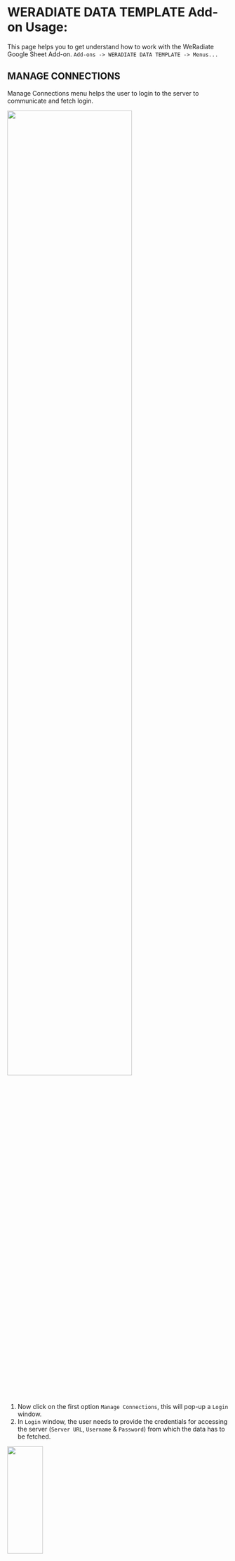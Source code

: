 # WERADIATE DATA TEMPLATE Add-on Usage:
This page helps you to get understand how to work with the WeRadiate Google Sheet Add-on.
`Add-ons -> WERADIATE DATA TEMPLATE -> Menus...`

## MANAGE CONNECTIONS
Manage Connections menu helps the user to login to the server to communicate and fetch login.

<img src="https://github.com/mukeshbharath/Add-on-test/blob/master/menu-mang-conn.png" width=75% height=75%>

1. Now click on the first option `Manage Connections`, this will pop-up a `Login` window.
2. In `Login` window, the user needs to provide the credentials for accessing the server (`Server URL`, `Username` & `Password`) from which the data has to be fetched.

<img src="https://github.com/mukeshbharath/Add-on-test/blob/master/mang-conn-login.png" width=40% height=25%>

3. For easy access the credentials have been pre-filled and just need to press `Submit` to establish the connection.
4. This will establish a connection to the server to which we need to communicate.

<img src="https://github.com/mukeshbharath/Add-on-test/blob/master/mang-conn-established.png" width=40% height=25%>

## GET DATA
1. Once you see the `Connection Established` pop-up, move on to the next menu option `Get-Data` in the WeRadiate Add-on.

<img src="https://github.com/mukeshbharath/Add-on-test/blob/master/menu-get-data.png" width=75% height=75%>

2. This menu helps to fetch the data from the server for a desired date range with various aggregations in user convenient templates.
3. `Get-Data` window provides various drop down fields for `Client`, `From Date`, `To Date`, `Selet Aggregator`, `Select Template`, `Ref.Line Value` that user has to fill with options/values.
  * Date pickers are provided for selecting `From Date` & `To Date`.

<img src="https://github.com/mukeshbharath/Add-on-test/blob/master/get-data-date.png" width=40% height=25%>

  * The Aggreagation for the data per day has to be choosed from `Select Aggregate` dropdown (`Max`/`Min`/`Mean`/`Median`).

<img src="https://github.com/mukeshbharath/Add-on-test/blob/master/get-data-aggr.png" width=40% height=25%>

  * The Template with which the user likes to view the Data has to be selected from the Select Template dropdow (from `DEC Report`/`Model1`/`Model2`/`Model3`)

<img src="https://github.com/mukeshbharath/Add-on-test/blob/master/get-data-template.png" width=40% height=25%>

  * The `Get Data` also offers user to select the `Ref. Line (Temp)` to provide Reference Line for Temperature which will be added as threshold in Charts for reference.

<img src="https://github.com/mukeshbharath/Add-on-test/blob/master/get-data-refLine.png" width=40% height=25%>

  * Once all the fields are provided, press `Submit`.
4. You'll see the Add-on Loads the Selected template with Data populating under it.

<img src="https://github.com/mukeshbharath/Add-on-test/blob/master/get-data-loading.png" width=40% height=25%>

## TEMPLATES
The template model details used in this Add-on are as follows:
### DEC Report Template
  * DEC Report - Displays all location (sensor) data in a Sheet.

<img src="https://github.com/mukeshbharath/Add-on-test/blob/master/DEC-Report.png" width=75% height=75%>

  * DEC Chart - Plots a cumulative representation and Displays in another Sheet.

<img src="https://github.com/mukeshbharath/Add-on-test/blob/master/DEC-Report-chart.png" width=75% height=75%>

### Model1 Template
  * Model1 - Each Sheet has location (sensors) data and resp. charts plotted, and N sheets for N number of locations available in the client.

### Model 2 Template
  * Model2 - First Sheet displays all the location (sensor) data and chart representation for each sensor (Site specific) provided in separate sheets and cumulative representation of all sensors in a sheet.

### Model 3 Template
  * Model3 - Displays sensor data and it chart representation in a sheet (Piles specific), N sheets for N Piles available in the Site.
  
<img src="https://github.com/mukeshbharath/Add-on-test/blob/master/model3-template.png" width=75% height=75%>
  
## REFRESH
On clicking `Refresh` menu, all the sheets in current workbook will be deleted and inserts a new active worksheet.

<img src="https://github.com/mukeshbharath/Add-on-test/blob/master/menu-refresh.png" width=75% height=75%>

It is designed to pop up an alert message to save the Workbook before attempting to refresh the sheets.

<img src="https://github.com/mukeshbharath/Add-on-test/blob/master/refresh-alert.png" width=40% height=25%>

## ABOUT
`About` menu displays the Product Name, its Version and Website Information.

<img src="https://github.com/mukeshbharath/Add-on-test/blob/master/about.png" width=40% height=25%>

